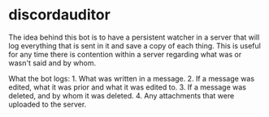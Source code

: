 # discordauditor

The idea behind this bot is to have a persistent watcher in a server that will
log everything that is sent in it and save a copy of each thing. This is useful
for any time there is contention within a server regarding what was or wasn't
said and by whom.

What the bot logs:
    1. What was written in a message.
    2. If a message was edited, what it was prior and what it was edited to.
    3. If a message was deleted, and by whom it was deleted.
    4. Any attachments that were uploaded to the server.